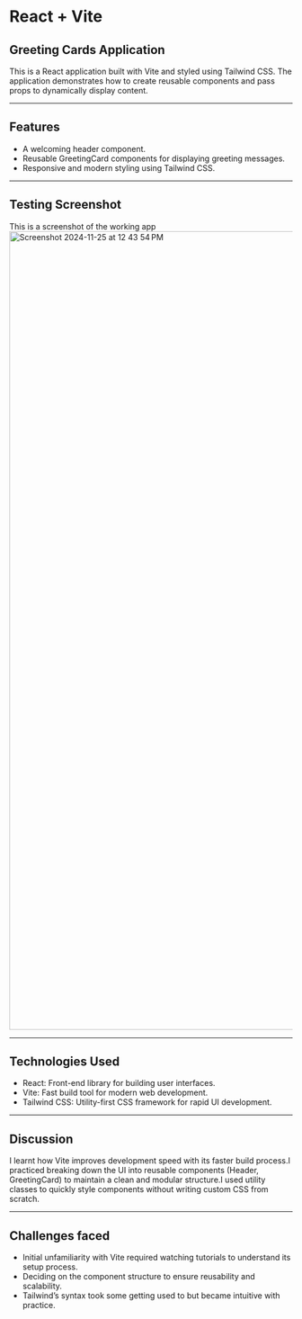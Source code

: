 # React + Vite
## Greeting Cards Application
This is a React application built with Vite and styled using Tailwind CSS. The application demonstrates how to create reusable components and pass props to dynamically display content.
___

## Features
- A welcoming header component.
- Reusable GreetingCard components for displaying greeting messages.
- Responsive and modern styling using Tailwind CSS.
___

## Testing Screenshot
This is a screenshot of the working app
<img width="1420" alt="Screenshot 2024-11-25 at 12 43 54 PM" src="https://github.com/user-attachments/assets/31e3da27-5ec5-41f1-b885-c253f63625ba">
___

## Technologies Used
- React: Front-end library for building user interfaces.
- Vite: Fast build tool for modern web development.
- Tailwind CSS: Utility-first CSS framework for rapid UI development.
___

## Discussion
I learnt how Vite improves development speed with its faster build process.I practiced breaking down the UI into reusable components (Header, GreetingCard) to maintain a clean and modular structure.I used utility classes to quickly style components without writing custom CSS from scratch.
___

## Challenges faced
- Initial unfamiliarity with Vite required watching tutorials to understand its setup process.
- Deciding on the component structure to ensure reusability and scalability.
- Tailwind’s syntax took some getting used to but became intuitive with practice.
